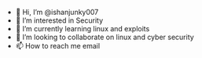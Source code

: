 - 👋 Hi, I’m @ishanjunky007
- 👀 I’m interested in Security
- 🌱 I’m currently learning linux and exploits
- 💞️ I’m looking to collaborate on linux and cyber security
- 📫 How to reach me email

<!---
ishanjunky007/ishanjunky007 is a ✨ special ✨ repository because its `README.md` (this file) appears on your GitHub profile.
You can click the Preview link to take a look at your changes.
--->
